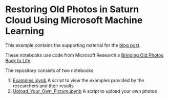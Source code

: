 # Restoring Old Photos in Saturn Cloud Using Microsoft Machine Learning

This example contains the supporting material for the [blog post](https://saturnclou.io/blog/bringing-old-photos-back-to-life/).

These notebooks use code from Microsoft Research's [Bringing Old Photos Back to Life](https://github.com/microsoft/Bringing-Old-Photos-Back-to-Life). 

The repository consists of two notebooks:

1. [Examples.ipynb](Examples.ipynb) A script to view the examples provided by the researchers and their results
2. [Upload_Your_Own_Picture.ipynb](Upload_Your_Own_Picture.ipynb) A script to upload your own photos